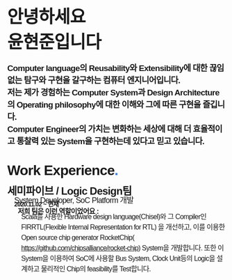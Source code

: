 
<br>

<span style="font-family:sans-serif;  font-weight: 700;  font-size: 2.5rem; letter-spacing: -.05rem; //타이틀 자간 margin: 2rem 0rem 0rem 0rem;">
안녕하세요 <br>
윤현준입니다
</span>

<br>

<span style="font-family:sans-serif;  font-weight: 700;  font-size: 1.2rem; letter-spacing: -.05rem; ">

Computer language의 Reusability와 Extensibility에 대한 끊임없는 탐구와 구현을 갈구하는 컴퓨터 엔지니어입니다. <br>
저는 제가 경험하는 Computer System과 Design Architecture의 Operating philosophy에 대한 이해와 그에 따른 구현을 즐깁니다. <br>
Computer Engineer의 가치는 변화하는 세상에 대해 더 효율적이고 통찰력 있는 System을 구현하는데 있다고 믿고 있습니다. <br>

</span>

<br>

<span style="font-family:sans-serif;  font-weight: 700;  font-size: 2.0rem; letter-spacing: -.05rem; ">
Work Experience<span style="color:#3a7bd5">.</span> 
</span>

<br>
<br>

<span style="font-family:sans-serif;  font-weight: 700;  font-size: 1.5rem; letter-spacing: -.05rem; line-height: 1;">
세미파이브 / Logic Design팀
</span>
<br>


<span style="font-family:sans-serif; font-weight: 500;  font-size: 1.125rem; margin-left: 1rem; letter-spacing: -.05rem; line-height:1;">
System Developer, SoC Platform 개발
</span>

<br>

<span style="font-family:sans-serif; font-weight: 700;  font-size: 0.9rem; margin-left: 1rem; letter-spacing: -.05rem; line-height:0;">
2020.11.02 ~ 현재
</span>

<br>


<br>

<span style="font-family:sans-serif;  font-weight:bold;  font-size: 1rem; margin-left: 1.5rem; letter-spacing: -.05rem; line-height:0;">
저희 팀은 이런 역할이었어요 <b> : </b> 
</span>

<br>

<span style="font-family:sans-serif; display:inline-block; font-size: 1rem; margin-left: 2rem;  letter-spacing: -.05rem; line-height:1.5;">
Scala를 사용한 Hardware design language(Chisel)와 그 Compiler인 FIRRTL(Flexible Internal Representation for RTL) 을 개선하고,
이를 이용한 Open source chip generator RocketChip(<a href="https://github.com/chipsalliance/rocket-chip"> https://github.com/chipsalliance/rocket-chip</a>) System을 개발합니다. 
또한 이 System을 이용하여 SoC에 사용할 Bus System, Clock Unit등의 Logic을 설계하고 물리적인 Chip의 feasibility를 Test합니다.
</span>

